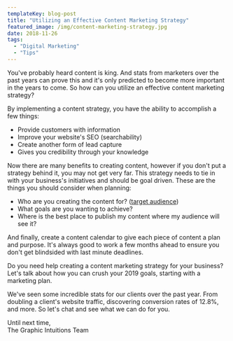 ```yaml
---
templateKey: blog-post
title: "Utilizing an Effective Content Marketing Strategy"
featured_image: /img/content-marketing-strategy.jpg
date: 2018-11-26
tags:
  - "Digital Marketing"
  - "Tips"
---
```


You've probably heard content is king. And stats from marketers over the past years can prove this and it's only predicted to become more important in the years to come. So how can you utilize an effective content marketing strategy?

By implementing a content strategy, you have the ability to accomplish a few things:  

*   Provide customers with information
*   Improve your website's SEO (searchability)
*   Create another form of lead capture
*   Gives you credibility through your knowledge

Now there are many benefits to creating content, however if you don't put a strategy behind it, you may not get very far. This strategy needs to tie in with your business's initiatives and should be goal driven. These are the things you should consider when planning:

*   Who are you creating the content for? ([target audience](https://graphicintuitions.com/whats-brewin/video-how-to-get-more-customers-by-knowing-where-to-advertise-your-business/))
*   What goals are you wanting to achieve?
*   Where is the best place to publish my content where my audience will see it?

And finally, create a content calendar to give each piece of content a plan and purpose. It's always good to work a few months ahead to ensure you don't get blindsided with last minute deadlines.

Do you need help creating a content marketing strategy for your business? Let's talk about how you can crush your 2019 goals, starting with a marketing plan.

We've seen some incredible stats for our clients over the past year. From doubling a client's website traffic, discovering conversion rates of 12.8%, and more. So let's chat and see what we can do for you.

Until next time,  
The Graphic Intuitions Team